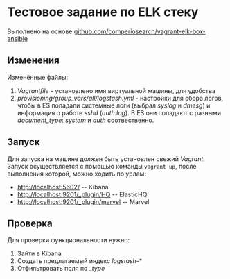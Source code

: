 # Тестовое задание по ELK стеку

Выполнено на основе [github.com/comperiosearch/vagrant-elk-box-ansible](https://github.com/comperiosearch/vagrant-elk-box-ansible)


## Изменения

Изменённые файлы:

1. *Vagrantfile* - установлено имя виртуальной машины, для удобства
2. *provisioning/group_vars/all/logstash.yml* - настройки для сбора
логов, чтобы в ES попадали системные логи (выбрал *syslog* и *dmesg*) и
информация о работе *sshd* (*auth.log*). В ES они попадают с разными
*document_type*: *system* и *auth* соотвественно.


## Запуск

Для запуска на машине должен быть установлен свежий *Vagrant*. Запуск
осуществляется с помощью команды `vagrant up`, после выполнения которой,
можно ходить по урлам:

- [http://localhost:5602/](http://localhost:5602/) -- Kibana
- [http://localhost:9201/_plugin/HQ](http://localhost:9201/_plugin/HQ) -- ElasticHQ
- [http://localhost:9201/_plugin/marvel](http://localhost:9201/_plugin/marvel) -- Marvel


## Проверка
   
Для проверки функциональности нужно:

1. Зайти в Kibana
2. Создать предлагаемый индекс *logstash-**
3. Отфильтровать поля по *_type*
